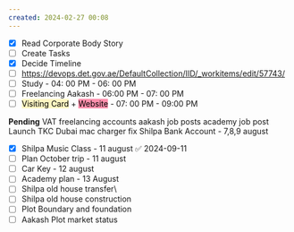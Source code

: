 ```yaml
---
created: 2024-02-27 00:08
---
```

- [x] Read Corporate Body Story
- [ ] Create Tasks
- [x] Decide Timeline
- [ ] https://devops.det.gov.ae/DefaultCollection/IID/_workitems/edit/57743/
- [ ] Study - 04: 00 PM - 06: 00 PM
- [ ] Freelancing Aakash - 06:00 PM - 07: 00 PM
- [ ] <mark style="background: #FFF3A3A6;">Visiting Card</mark> + <mark style="background: #FF5582A6;">Website</mark> - 07: 00 PM - 09:00 PM

**Pending**
VAT 
freelancing accounts
aakash job posts
academy job post
Launch TKC Dubai
mac charger fix
Shilpa Bank Account - 7,8,9 august
- [x] Shilpa Music Class - 11 august ✅ 2024-09-11
- [ ] Plan October trip - 11 august
- [ ] Car Key - 12 august
- [ ] Academy plan - 13 August
- [ ] Shilpa old house transfer\
- [ ] Shilpa old house construction
- [ ] Plot Boundary and foundation 
- [ ] Aakash Plot market status